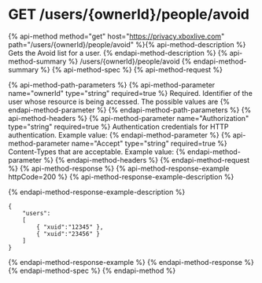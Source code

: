 # GET /users/{ownerId}/people/avoid

{% api-method method="get" host="https://privacy.xboxlive.com" path="/users/{ownerId}/people/avoid" %}{% api-method-description %}
Gets the Avoid list for a user.
{% endapi-method-description %}
{% api-method-summary %}
/users/{ownerId}/people/avoid
{% endapi-method-summary %}
{% api-method-spec %}
{% api-method-request %}

{% api-method-path-parameters %}
{% api-method-parameter name="ownerId" type="string" required=true %}
Required. Identifier of the user whose resource is being accessed. The possible values are 
{% endapi-method-parameter %}
{% endapi-method-path-parameters %}
{% api-method-headers %}
{% api-method-parameter name="Authorization" type="string" required=true %}
Authentication credentials for HTTP authentication. Example value: 
{% endapi-method-parameter %}
{% api-method-parameter name="Accept" type="string" required=true %}
Content-Types that are acceptable. Example value: 
{% endapi-method-parameter %}
{% endapi-method-headers %}
{% endapi-method-request %}
{% api-method-response %}
{% api-method-response-example httpCode=200 %}
{% api-method-response-example-description %}

{% endapi-method-response-example-description %}

```text
{
    "users":
    [
        { "xuid":"12345" },
        { "xuid":"23456" }
    ]
}
```
{% endapi-method-response-example %}
{% endapi-method-response %}
{% endapi-method-spec %}
{% endapi-method %}
